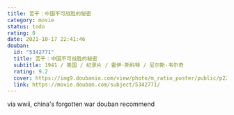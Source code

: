 ```yaml
---
title: 苦干：中国不可战胜的秘密
category: movie
status: todo
rating: 0
date: 2021-10-17 22:41:46
douban:
  id: "5342771"
  title: 苦干：中国不可战胜的秘密
  subtitle: 1941 / 美国 / 纪录片 / 雷伊·斯科特 / 尼尔斯·韦尔奇
  rating: 9.2
  cover: https://img9.doubanio.com/view/photo/m_ratio_poster/public/p2237736686.jpg
  link: https://movie.douban.com/subject/5342771/
---
```


via wwii, china's forgotten war douban recommend